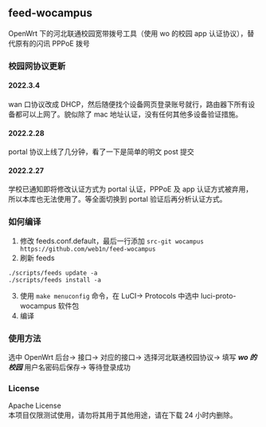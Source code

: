 ## feed-wocampus
OpenWrt 下的河北联通校园宽带拨号工具（使用 wo 的校园 app 认证协议），替代原有的闪讯 PPPoE 拨号

### 校园网协议更新

#### 2022.3.4
wan 口协议改成 DHCP，然后随便找个设备网页登录账号就行，路由器下所有设备都可以上网了。貌似除了 mac 地址认证，没有任何其他多设备验证措施。

#### 2022.2.28
portal 协议上线了几分钟，看了一下是简单的明文 post 提交

#### 2022.2.27
学校已通知即将修改认证方式为 portal 认证，PPPoE 及 app 认证方式被弃用，所以本库也无法使用了。等全面切换到 portal 验证后再分析认证方式。

### 如何编译
1. 修改 feeds.conf.default，最后一行添加 ```src-git wocampus https://github.com/web1n/feed-wocampus```
2. 刷新 feeds
```
./scripts/feeds update -a
./scripts/feeds install -a
```
3. 使用 ```make menuconfig``` 命令，在 LuCI-> Protocols 中选中 luci-proto-wocampus 软件包
4. 编译

### 使用方法
选中 OpenWrt 后台-> 接口-> 对应的接口-> 选择河北联通校园协议-> 填写 ***wo 的校园*** 用户名密码后保存-> 等待登录成功

### License
Apache License  
本项目仅限测试使用，请勿将其用于其他用途，请在下载 24 小时内删除。
